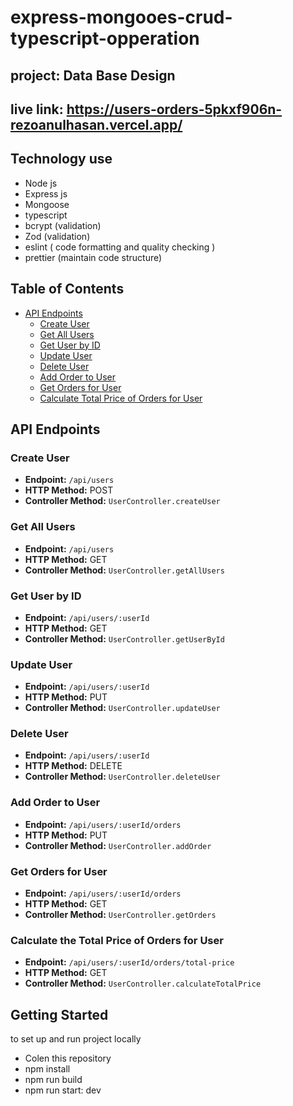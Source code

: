 # express-mongooes-crud-typescript-opperation

## project:  Data Base Design
## live link:  https://users-orders-5pkxf906n-rezoanulhasan.vercel.app/



## Technology use 
- Node js
- Express js
- Mongoose
- typescript
- bcrypt (validation)
- Zod (validation)
- eslint ( code formatting and quality checking )
- prettier (maintain code structure)


## Table of Contents
- [API Endpoints](#api-endpoints)
  - [Create User](#create-user)
  - [Get All Users](#get-all-users)
  - [Get User by ID](#get-user-by-id)
  - [Update User](#update-user)
  - [Delete User](#delete-user)
  - [Add Order to User](#add-order-to-user)
  - [Get Orders for User](#get-orders-for-user)
  - [Calculate Total Price of Orders for User](#calculate-total-price-of-orders-for-user)

## API Endpoints

### Create User
- **Endpoint:** `/api/users`
- **HTTP Method:** POST
- **Controller Method:** `UserController.createUser`

### Get All Users
- **Endpoint:** `/api/users`
- **HTTP Method:** GET
- **Controller Method:** `UserController.getAllUsers`

### Get User by ID
- **Endpoint:** `/api/users/:userId`
- **HTTP Method:** GET
- **Controller Method:** `UserController.getUserById`

### Update User
- **Endpoint:** `/api/users/:userId`
- **HTTP Method:** PUT
- **Controller Method:** `UserController.updateUser`

### Delete User
- **Endpoint:** `/api/users/:userId`
- **HTTP Method:** DELETE
- **Controller Method:** `UserController.deleteUser`

### Add Order to User
- **Endpoint:** `/api/users/:userId/orders`
- **HTTP Method:** PUT
- **Controller Method:** `UserController.addOrder`

### Get Orders for User
- **Endpoint:** `/api/users/:userId/orders`
- **HTTP Method:** GET
- **Controller Method:** `UserController.getOrders`

### Calculate the Total Price of Orders for User
- **Endpoint:** `/api/users/:userId/orders/total-price`
- **HTTP Method:** GET
- **Controller Method:** `UserController.calculateTotalPrice`



## Getting Started
 to set up and run  project locally
 - Colen this repository  
 - npm install
 -  npm run  build
 -  npm run start: dev


